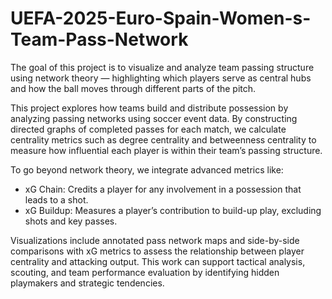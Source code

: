 # UEFA-2025-Euro-Spain-Women-s-Team-Pass-Network

The goal of this project is to visualize and analyze team passing structure using network theory — highlighting which players serve as central hubs and how the ball moves through different parts of the pitch.

This project explores how teams build and distribute possession by analyzing passing networks using soccer event data. By constructing directed graphs of completed passes for each match, we calculate centrality metrics such as degree centrality and betweenness centrality to measure how influential each player is within their team’s passing structure.

To go beyond network theory, we integrate advanced metrics like:
 - xG Chain: Credits a player for any involvement in a possession that leads to a shot.
 - xG Buildup: Measures a player’s contribution to build-up play, excluding shots and key passes.

Visualizations include annotated pass network maps and side-by-side comparisons with xG metrics to assess the relationship between player centrality and attacking output. This work can support tactical analysis, scouting, and team performance evaluation by identifying hidden playmakers and strategic tendencies.
